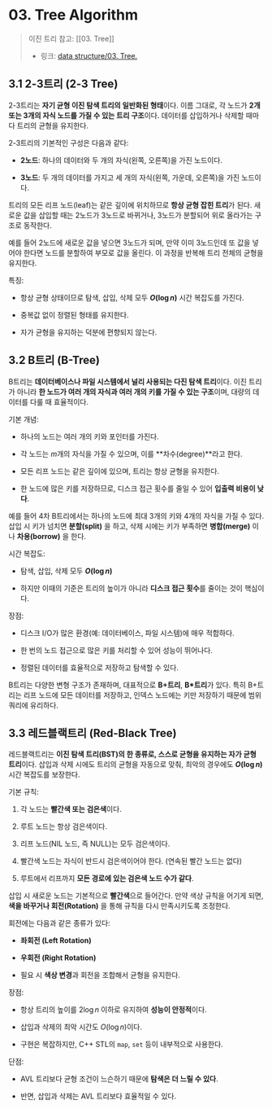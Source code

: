 # 03. Tree Algorithm

> 이진 트리 참고: [[03. Tree]]
> - 링크: [data structure/03. Tree.](https://github.com/DOforTU/note-cs/blob/main/data%20structure/03.%20Tree.md)

## 3.1 2-3트리 (2-3 Tree)

2-3트리는 **자기 균형 이진 탐색 트리의 일반화된 형태**이다. 이름 그대로, 각 노드가 **2개 또는 3개의 자식 노드를 가질 수 있는 트리 구조**이다. 데이터를 삽입하거나 삭제할 때마다 트리의 균형을 유지한다.

2-3트리의 기본적인 구성은 다음과 같다:

- **2노드**: 하나의 데이터와 두 개의 자식(왼쪽, 오른쪽)을 가진 노드이다.
    
- **3노드**: 두 개의 데이터를 가지고 세 개의 자식(왼쪽, 가운데, 오른쪽)을 가진 노드이다.
    

트리의 모든 리프 노드(leaf)는 같은 깊이에 위치하므로 **항상 균형 잡힌 트리**가 된다. 새로운 값을 삽입할 때는 2노드가 3노드로 바뀌거나, 3노드가 분할되어 위로 올라가는 구조로 동작한다.

예를 들어 2노드에 새로운 값을 넣으면 3노드가 되며, 만약 이미 3노드인데 또 값을 넣어야 한다면 노드를 분할하여 부모로 값을 올린다. 이 과정을 반복해 트리 전체의 균형을 유지한다.

특징:

- 항상 균형 상태이므로 탐색, 삽입, 삭제 모두 **$O(\log n)$** 시간 복잡도를 가진다.
    
- 중복값 없이 정렬된 형태를 유지한다.
    
- 자가 균형을 유지하는 덕분에 편향되지 않는다.
    

## 3.2 B트리 (B-Tree)

B트리는 **데이터베이스나 파일 시스템에서 널리 사용되는 다진 탐색 트리**이다. 이진 트리가 아니라 **한 노드가 여러 개의 자식과 여러 개의 키를 가질 수 있는 구조**이며, 대량의 데이터를 다룰 때 효율적이다.

기본 개념:

- 하나의 노드는 여러 개의 키와 포인터를 가진다.
    
- 각 노드는 $m$개의 자식을 가질 수 있으며, 이를 **차수(degree)**라고 한다.
    
- 모든 리프 노드는 같은 깊이에 있으며, 트리는 항상 균형을 유지한다.
    
- 한 노드에 많은 키를 저장하므로, 디스크 접근 횟수를 줄일 수 있어 **입출력 비용이 낮다**.
    

예를 들어 4차 B트리에서는 하나의 노드에 최대 3개의 키와 4개의 자식을 가질 수 있다. 삽입 시 키가 넘치면 **분할(split)** 을 하고, 삭제 시에는 키가 부족하면 **병합(merge)** 이나 **차용(borrow)** 을 한다.

시간 복잡도:

- 탐색, 삽입, 삭제 모두 **$O(\log n)$**
    
- 하지만 이때의 기준은 트리의 높이가 아니라 **디스크 접근 횟수**를 줄이는 것이 핵심이다.
    

장점:

- 디스크 I/O가 많은 환경(예: 데이터베이스, 파일 시스템)에 매우 적합하다.
    
- 한 번의 노드 접근으로 많은 키를 처리할 수 있어 성능이 뛰어나다.
    
- 정렬된 데이터를 효율적으로 저장하고 탐색할 수 있다.
    

B트리는 다양한 변형 구조가 존재하며, 대표적으로 **B+트리**, **B*트리**가 있다. 특히 B+트리는 리프 노드에 모든 데이터를 저장하고, 인덱스 노드에는 키만 저장하기 때문에 범위 쿼리에 유리하다.

## 3.3 레드블랙트리 (Red-Black Tree)

레드블랙트리는 **이진 탐색 트리(BST)의 한 종류로, 스스로 균형을 유지하는 자가 균형 트리**이다. 삽입과 삭제 시에도 트리의 균형을 자동으로 맞춰, 최악의 경우에도 **$O(\log n)$** 시간 복잡도를 보장한다.

기본 규칙:

1. 각 노드는 **빨간색 또는 검은색**이다.
    
2. 루트 노드는 항상 검은색이다.
    
3. 리프 노드(NIL 노드, 즉 NULL)는 모두 검은색이다.
    
4. 빨간색 노드는 자식이 반드시 검은색이어야 한다. (연속된 빨간 노드는 없다)
    
5. 루트에서 리프까지 **모든 경로에 있는 검은색 노드 수가 같다**.
    

삽입 시 새로운 노드는 기본적으로 **빨간색**으로 들어간다. 만약 색상 규칙을 어기게 되면, **색을 바꾸거나 회전(Rotation)** 을 통해 규칙을 다시 만족시키도록 조정한다.

회전에는 다음과 같은 종류가 있다:

- **좌회전 (Left Rotation)**
    
- **우회전 (Right Rotation)**
    
- 필요 시 **색상 변경**과 회전을 조합해서 균형을 유지한다.
    

장점:

- 항상 트리의 높이를 $2 \log n$ 이하로 유지하여 **성능이 안정적**이다.
    
- 삽입과 삭제의 최악 시간도 $O(\log n)$이다.
    
- 구현은 복잡하지만, C++ STL의 `map`, `set` 등이 내부적으로 사용한다.
    

단점:

- AVL 트리보다 균형 조건이 느슨하기 때문에 **탐색은 더 느릴 수 있다**.
    
- 반면, 삽입과 삭제는 AVL 트리보다 효율적일 수 있다.